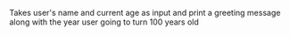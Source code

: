 Takes user's name and  current age as input and print a greeting message along with the year user going to turn 100 years old

